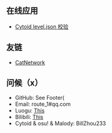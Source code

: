 <!-- /0/_index.md -->

## 在线应用

- [Cytoid level.json 校验](//billzhou233.github.io/0/ctdcheck/)

## 友链

- [CatNetwork](//qmqaq.top/)

## 问候（x）

- GitHub: See Footer(
- Email: route_1#qq.com
- Luogu: [This](//www.luogu.org/space/show?uid=127140)
- Bilibili: [This](//space.bilibili.com/25333286)
- Cytoid & osu! & Malody: BillZhou233